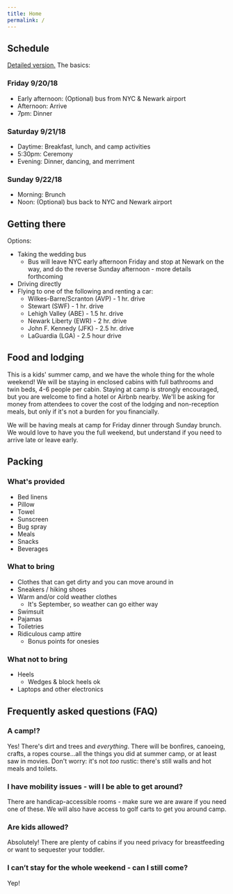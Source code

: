 ```yaml
---
title: Home
permalink: /
---
```


## Schedule

[Detailed version.](https://docs.google.com/spreadsheets/d/1K9dkzbGwUyas4RwjlyMeT2W_QGIkFWSuil9DN-9U4us/edit?usp=sharing) The basics:

### Friday 9/20/18

* Early afternoon: (Optional) bus from NYC & Newark airport
* Afternoon: Arrive
* 7pm: Dinner

### Saturday 9/21/18

* Daytime: Breakfast, lunch, and camp activities
* 5:30pm: Ceremony
* Evening: Dinner, dancing, and merriment

### Sunday 9/22/18

* Morning: Brunch
* Noon: (Optional) bus back to NYC and Newark airport

## Getting there

Options:

* Taking the wedding bus
    * Bus will leave NYC early afternoon Friday and stop at Newark on the way, and do the reverse Sunday afternoon - more details forthcoming
* Driving directly
* Flying to one of the following and renting a car:
    * Wilkes-Barre/Scranton (AVP) - 1 hr. drive
    * Stewart (SWF) - 1 hr. drive
    * Lehigh Valley (ABE) - 1.5 hr. drive
    * Newark Liberty (EWR) - 2 hr. drive
    * John F. Kennedy (JFK) - 2.5 hr. drive
    * LaGuardia (LGA) - 2.5 hour drive

## Food and lodging

This is a kids' summer camp, and we have the whole thing for the whole weekend! We will be staying in enclosed cabins with full bathrooms and twin beds, 4-6 people per cabin. Staying at camp is strongly encouraged, but you are welcome to find a hotel or Airbnb nearby. We'll be asking for money from attendees to cover the cost of the lodging and non-reception meals, but only if it's not a burden for you financially.

We will be having meals at camp for Friday dinner through Sunday brunch. We would love to have you the full weekend, but understand if you need to arrive late or leave early.

## Packing

### What's provided

* Bed linens
* Pillow
* Towel
* Sunscreen
* Bug spray
* Meals
* Snacks
* Beverages

### What to bring

* Clothes that can get dirty and you can move around in
* Sneakers / hiking shoes
* Warm and/or cold weather clothes
    * It's September, so weather can go either way
* Swimsuit
* Pajamas
* Toiletries
* Ridiculous camp attire
    * Bonus points for onesies

### What not to bring

* Heels
    * Wedges & block heels ok
* Laptops and other electronics

## Frequently asked questions (FAQ)

### A camp!?

Yes! There's dirt and trees and _everything_. There will be bonfires, canoeing, crafts, a ropes course...all the things you did at summer camp, or at least saw in movies. Don't worry: it's not _too_ rustic: there's still walls and hot meals and toilets.

### I have mobility issues - will I be able to get around?

There are handicap-accessible rooms - make sure we are aware if you need one of these. We will also have access to golf carts to get you around camp.

### Are kids allowed?

Absolutely! There are plenty of cabins if you need privacy for breastfeeding or want to sequester your toddler.

### I can’t stay for the whole weekend - can I still come?

Yep!
